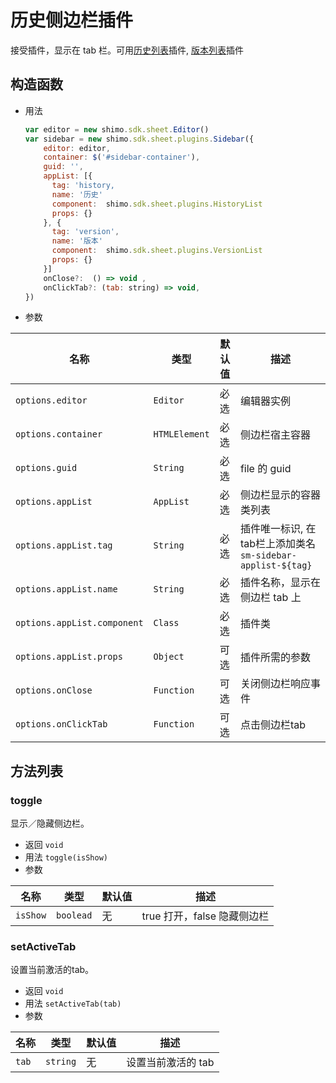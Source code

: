 # 历史侧边栏插件

接受插件，显示在 tab 栏。可用[历史列表](historyList.md)插件, [版本列表](versionList.md)插件

## 构造函数

* 用法

  ```js
  var editor = new shimo.sdk.sheet.Editor()
  var sidebar = new shimo.sdk.sheet.plugins.Sidebar({
      editor: editor,
      container: $('#sidebar-container'),
      guid: '',
      appList: [{
        tag: 'history,
        name: '历史'
        component:  shimo.sdk.sheet.plugins.HistoryList
        props: {}
      }, {
        tag: 'version',
        name: '版本'
        component:  shimo.sdk.sheet.plugins.VersionList
        props: {}
      }] 
      onClose?:  () => void ,
      onClickTab?: (tab: string) => void,
  })
  ```

* 参数

| 名称               | 类型      | 默认值  | 描述             |
| ------------------ | --------- | ------- | ---------------- |
| `options.editor` | `Editor` | 必选 | 编辑器实例 |
| `options.container` | `HTMLElement` | 必选 | 侧边栏宿主容器 |
| `options.guid` | `String` | 必选 | file 的 guid |
| `options.appList` | `AppList` | 必选 | 侧边栏显示的容器类列表 |
| `options.appList.tag` | `String` | 必选 | 插件唯一标识, 在tab栏上添加类名 `sm-sidebar-applist-${tag}` |
| `options.appList.name` | `String` | 必选 | 插件名称，显示在侧边栏 tab 上 |
| `options.appList.component` | `Class` | 必选 | 插件类 |
| `options.appList.props` | `Object` | 可选 | 插件所需的参数 |
| `options.onClose` | `Function` | 可选 | 关闭侧边栏响应事件 |
| `options.onClickTab` | `Function` | 可选 | 点击侧边栏tab|


## 方法列表

### toggle

显示／隐藏侧边栏。

* 返回 `void`
* 用法 `toggle(isShow)`
* 参数

| 名称                | 类型          | 默认值 | 描述         |
| ------------------- | ------------- | ------ | ------------ |
| `isShow`   | `boolead`      | 无     | true 打开，false 隐藏侧边栏    |

### setActiveTab

设置当前激活的tab。

* 返回 `void`
* 用法 `setActiveTab(tab)`
* 参数

| 名称                | 类型          | 默认值 | 描述         |
| ------------------- | ------------- | ------ | ------------ |
| `tab`   | `string`      | 无     | 设置当前激活的 tab    |
